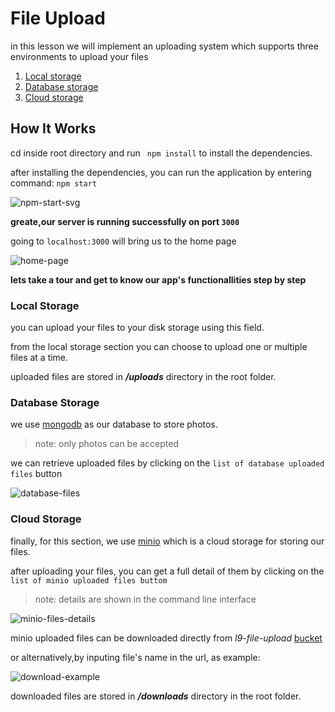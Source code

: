 # File Upload
in this lesson we will implement an uploading system which supports three environments to upload your files

1. [Local storage](#Local-Storage)
2. [Database storage](#Database-storage)
3. [Cloud storage](#Cloud-Storage)

## How It Works
cd inside root directory and run ``` npm install``` to install the dependencies.

after installing the dependencies, you can run the application by entering command: ```npm start```

![npm-start-svg]()

**greate,our server is running successfully on port `3000`**

going to `localhost:3000` will bring us to the home page

![home-page]()

**lets take a tour and get to know our app's functionallities step by step**
### Local Storage
you can upload your files to your disk storage using this field.

from the local storage section you can choose to upload one or multiple files at a time.

uploaded files are stored in ___*/uploads*___ directory in the root folder.

### Database Storage
we use [mongodb](https://www.mongodb.com/) as our database to store photos.
> note: only photos can be accepted

we can retrieve uploaded files by clicking on the `list of database uploaded files` button 

![database-files]()

### Cloud Storage
finally, for this section, we use [minio](https://min.io/) which is a cloud storage for storing our files.

after uploading your files, you can get a full detail of them by clicking on the `list of minio uploaded files buttom`
> note: details are shown in the command line interface

![minio-files-details]()

minio uploaded files can be downloaded directly from *l9-file-upload* [bucket](https://play.minio.io:9000/minio/l9-file-upload/)

or alternatively,by inputing file's name in the url, as example:

![download-example]()

downloaded files are stored in ___*/downloads*___ directory in the root folder.
